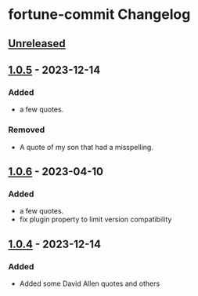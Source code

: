 <!-- Keep a Changelog guide -> https://keepachangelog.com -->

# fortune-commit Changelog

## [Unreleased]

## [1.0.5] - 2023-12-14

### Added

- a few quotes.

### Removed

- A quote of my son that had a misspelling.

## [1.0.6] - 2023-04-10

### Added

- a few quotes.
- fix plugin property to limit version compatibility

## [1.0.4] - 2023-12-14

### Added

- Added some David Allen quotes and others

[Unreleased]: https://github.com/GuyKroizman/fortune-commit/compare/v1.0.5...HEAD
[1.0.6]: https://github.com/GuyKroizman/fortune-commit/compare/v1.0.4...v1.0.6
[1.0.5]: https://github.com/GuyKroizman/fortune-commit/commits/v1.0.5
[1.0.4]: https://github.com/GuyKroizman/fortune-commit/commits/v1.0.4
